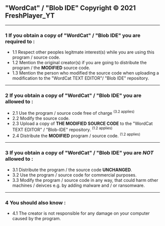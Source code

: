 ## "WordCat" / "Blob IDE" Copyright © 2021 FreshPlayer_YT
***
### 1 If you obtain a copy of "WordCat" / "Blob IDE" you are required to :
* 1.1 Respect other peoples legitmate interest(s) while you are using this program / source code.
* 1.2 Mention the original creator(s) if you are going to distribute the program / the **MODIFIED** source code.
* 1.3 Mention the person who modified the source code when uploading a modification to the "WordCat TEXT EDITOR"/ "Blob IDE" repository.

***
### 2 If you obtain a copy of "WordCat" / "Blob IDE" you are allowed to :

* 2.1 Use the program / source code free of charge <sup>(3.2 applies)</sup>
* 2.2 Modify the source code.
* 2.3 Upload a copy of  **THE MODIFIED SOURCE CODE** to the "WordCat TEXT EDITOR" / "Blob-IDE" repository. <sup>(1.2 applies)</sup>
* 2.4 Distribute the **MODIFIED** program / source code. <sup>(1.2 applies)</sup>
***
### 3 If you obtain a copy of "WordCat" / "Blob IDE" you are **_NOT_** allowed to :

* 3.1 Distribute the program / the source code **UNCHANGED**.
* 3.2 Use the program / source code for commercial purposes.
* 3.3 Modify the program / source code in any way, that could harm other machines / deivces e.g. by 
adding malware and / or ransomware. 
***
### 4 You should also know :

* 4.1 The creator is not responsible for any damage on your computer caused by the program.


